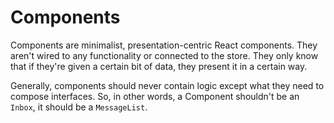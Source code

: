 # Components

Components are minimalist, presentation-centric React components.  They aren't wired to any functionality or connected to the store.  They only know that if they're given a certain bit of data, they present it in a certain way.

Generally, components should never contain logic except what they need to compose interfaces.  So, in other words, a Component shouldn't be an `Inbox`, it should be a `MessageList`.
